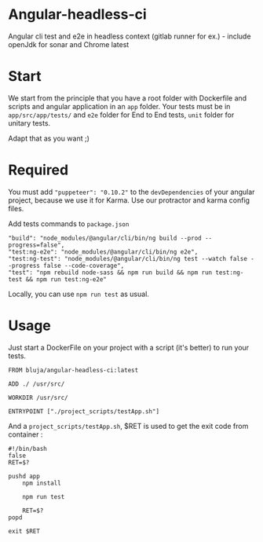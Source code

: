 # Angular-headless-ci
Angular cli test and e2e in headless context (gitlab runner for ex.) - include openJdk for sonar and Chrome latest

# Start
We start from the principle that you have a root folder with Dockerfile and scripts and angular application in an `app` folder.
Your tests must be in `app/src/app/tests/` and `e2e` folder for End to End tests, `unit` folder for unitary tests.

Adapt that as you want ;)

# Required
You must add `"puppeteer": "0.10.2"` to the `devDependencies` of your angular project, because we use it for Karma.
Use our protractor and karma config files.

Add tests commands to `package.json`
```
"build": "node_modules/@angular/cli/bin/ng build --prod --progress=false",
"test:ng-e2e": "node_modules/@angular/cli/bin/ng e2e",
"test:ng-test": "node_modules/@angular/cli/bin/ng test --watch false --progress false --code-coverage",
"test": "npm rebuild node-sass && npm run build && npm run test:ng-test && npm run test:ng-e2e"
```

Locally, you can use `npm run test` as usual.

# Usage
Just start a DockerFile on your project with a script (it's better) to run your tests.

```
FROM bluja/angular-headless-ci:latest

ADD ./ /usr/src/

WORKDIR /usr/src/

ENTRYPOINT ["./project_scripts/testApp.sh"]

```

And a `project_scripts/testApp.sh`, $RET is used to get the exit code from container :

```
#!/bin/bash
false
RET=$?

pushd app
    npm install

    npm run test

    RET=$?
popd

exit $RET

```
